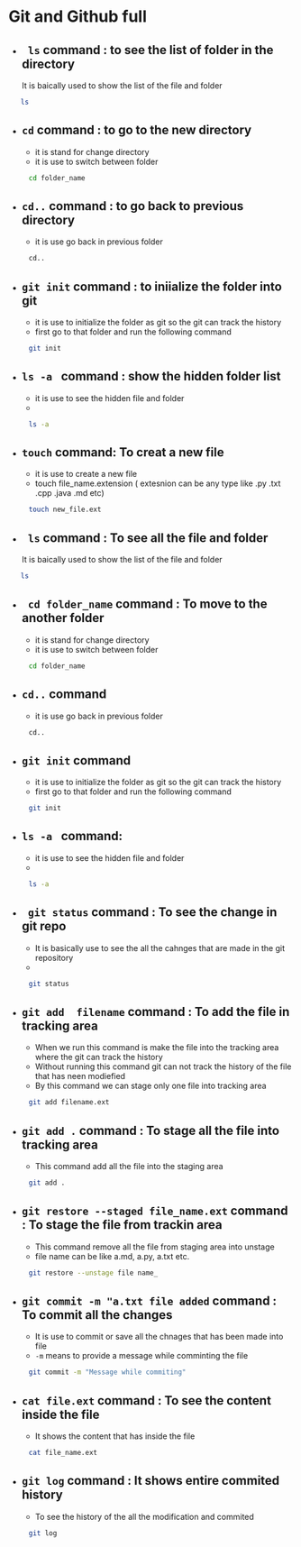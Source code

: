 # Git and Github full 
- ## ` ls` command : to see the list of folder in the directory
  It is baically used to show the list of the file and folder 
```bash
   ls
```
- ## ` cd `  command : to go to the new directory
  - it is stand for change directory
  - it is use to switch between folder
```bash
     cd folder_name
```
- ## ` cd.. `  command : to go back to previous directory
  - it is use go back in previous folder 
```bash
     cd..
```
- ## ` git init `  command : to iniialize the folder into git
  - it is use to initialize the folder as git so the git can track the history 
  - first go to that folder and run the following command
```bash
     git init
```
- ## `ls -a `  command : show the hidden folder list
  - it is use to see the hidden file and folder
  - 
```bash
     ls -a
```

- ## `touch`  command: To creat a new file 
  - it is use to create a new file
  - touch file_name.extension ( extesnion can be any type like .py .txt .cpp .java .md etc)
```bash
     touch new_file.ext
```

- ## ` ls` command : To see all the file and folder
  It is baically used to show the list of the file and folder 
```bash
   ls
```
- ## ` cd folder_name`  command : To move to the another folder 
  - it is stand for change directory
  - it is use to switch between folder
```bash
     cd folder_name
```
- ## ` cd.. `  command
  - it is use go back in previous folder 
```bash
     cd..
```
- ## ` git init `  command
  - it is use to initialize the folder as git so the git can track the history 
  - first go to that folder and run the following command
```bash
     git init
```
- ## `ls -a `  command:
  - it is use to see the hidden file and folder
  - 
```bash
     ls -a
```

- ## ` git status`  command : To see the change in git repo
  -  It is basically use to see the all the cahnges that are made in the git repository
  - 
```bash
     git status
```

- ## `git add  filename`  command : To add the file in tracking area
  -  When we run this command is make the file into the tracking area where the git can track the history
  - Without running this command git can not track the history of the file that has neen modiefied
  - By this command we can stage only one file into tracking area
```bash
     git add filename.ext
```

- ## `git add .`  command : To stage all the file into tracking area
  -  This command add all the file into the staging area
```bash
     git add .
```
- ## `git restore --staged file_name.ext`  command : To stage the file from trackin area
  -  This command remove all the file from staging area into unstage 
  - file name can be like a.md, a.py, a.txt etc.
```bash
     git restore --unstage file name_
```

- ## `git commit -m "a.txt file added`  command : To commit all the changes
  -  It is use to commit or save all the chnages that has been made into file
  - `-m` means to provide a message while comminting the file 
```bash
     git commit -m "Message while commiting"
```

- ## `cat file.ext`  command : To see the content inside the file
  - It shows the content that has inside the file
```bash
     cat file_name.ext
```

- ## `git log`  command : It shows entire commited history
  - To see the history of the all the modification and commited 
```bash
     git log
```



